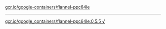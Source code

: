 [gcr.io/google-containers/flannel-ppc64le](https://hub.docker.com/r/anjia0532/flannel-ppc64le/tags/) 

----
[gcr.io/google_containers/flannel-ppc64le:0.5.5 √](https://hub.docker.com/r/anjia0532/flannel-ppc64le/tags/)


